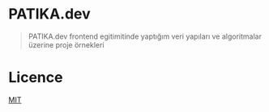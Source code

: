 # **PATIKA.dev**

> PATIKA.dev frontend egitimitinde yaptığım veri yapıları ve algoritmalar üzerine proje örnekleri

# **Licence**

[MIT](https://choosealicense.com/licenses/mit/)
